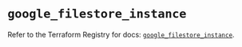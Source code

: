 # `google_filestore_instance`

Refer to the Terraform Registry for docs: [`google_filestore_instance`](https://registry.terraform.io/providers/hashicorp/google-beta/6.49.0/docs/resources/google_filestore_instance).
